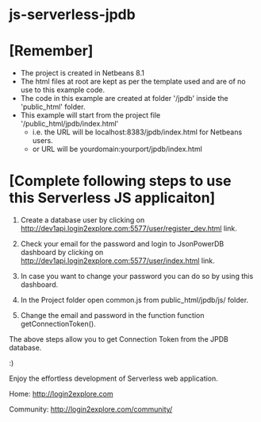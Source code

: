 # js-serverless-jpdb

# [Remember]
- The project is created in Netbeans 8.1
- The html files at root are kept as per the template used and are of no use to this example code.
- The code in this example are created at folder '/jpdb' inside the 'public_html' folder.
- This example will start from the project file '/public_html/jpdb/index.html' 
    - i.e. the URL will be localhost:8383/jpdb/index.html for Netbeans users.
    - or URL will be yourdomain:yourport/jpdb/index.html



# [Complete following steps to use this Serverless JS applicaiton]

1. Create a database user by clicking on http://dev1api.login2explore.com:5577/user/register_dev.html link.

2. Check your email for the password and login to JsonPowerDB dashboard by clicking on http://dev1api.login2explore.com:5577/user/index.html link.

3. In case you want to change your password you can do so by using this dashboard.

4. In the Project folder open common.js from public_html/jpdb/js/ folder.

5. Change the email and password in the function function getConnectionToken().

The above steps allow you to get Connection Token from the JPDB database.

:)

Enjoy the effortless development of Serverless web application.

Home: http://login2explore.com 

Community: http://login2explore.com/community/
